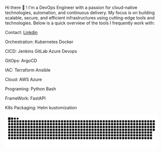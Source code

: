 
Hi there 👋 !
I'm a DevOps Engineer with a passion for cloud-native technologies, automation, and continuous delivery. My focus is on building scalable, secure, and efficient infrastructures using cutting-edge tools and technologies. Below is a quick overview of the tools I frequently work with:

Contact:  <a href="https://www.linkedin.com/in/arjunavofficial">Linkdin</a>

Orchestration: 
Kubernetes
Docker

CICD:
Jenkins
GitLab
Azure Devops 

GitOps:
ArgoCD

IAC: 
Terraform 
Ansible

Cloud: 
AWS
Azure 

Programing:
Python
Bash 

FrameWork:
FastAPI

K8s Packaging:
Helm
kustomization

<!---
arjunavinfra/arjunavinfra is a ✨ special ✨ repository because its `README.md` (this file) appears on your GitHub profile.
You can click the Preview link to take a look at your changes.
--->

<a href="https://github.com/tomondre"><img src="github-contribution-grid-snake.svg"></a>
